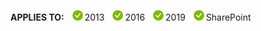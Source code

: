 <Token>**APPLIES TO:** ![yes](../media/yes.png)2013 ![yes](../media/yes.png)2016 ![yes](../media/yes.png)2019 ![yes](../media/yes.png)SharePoint </Token>
